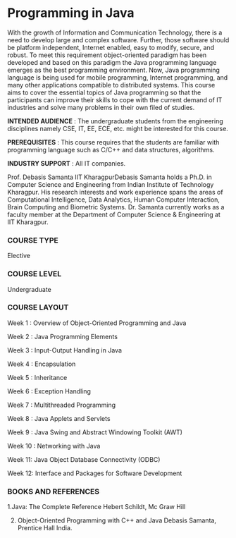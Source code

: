 
# Programming in Java
With the growth of Information and Communication Technology, there is a need to develop large and complex software. Further, those software should be platform independent, Internet enabled, easy to modify, secure, and robust. To meet this requirement object-oriented paradigm has been developed and based on this paradigm the Java programming language emerges as the best programming environment. Now, Java programming language is being used for mobile programming, Internet programming, and many other applications compatible to distributed systems. This course aims to cover the essential topics of Java programming so that the participants can improve their skills to cope with the current demand of IT industries and solve many problems in their own filed of studies. 


**INTENDED AUDIENCE**	:  The undergraduate students from the engineering disciplines namely CSE, IT, EE, ECE, etc. might be interested for this course.

**PREREQUISITES**		:  This course requires that the students are familiar with programming language such as C/C++ and data structures, algorithms.

**INDUSTRY SUPPORT**	:   All IT companies.


Prof. Debasis Samanta
IIT KharagpurDebasis Samanta holds a Ph.D. in Computer Science and Engineering from Indian Institute of Technology Kharagpur. His research interests and work experience spans the areas of Computational Intelligence, Data Analytics, Human Computer Interaction, Brain Computing and Biometric Systems. Dr. Samanta currently works as a faculty member at the Department of Computer Science & Engineering at IIT Kharagpur.
### COURSE TYPE
Elective
### COURSE LEVEL
Undergraduate
### COURSE LAYOUT
Week 1  :  Overview of Object-Oriented Programming and Java

Week 2  :  Java Programming Elements

Week 3  :  Input-Output Handling in Java

Week 4  :  Encapsulation

Week 5  :  Inheritance

Week 6  :  Exception Handling 

Week 7  :  Multithreaded Programming 

Week 8  :  Java Applets and Servlets 

Week 9  :  Java Swing and Abstract Windowing Toolkit (AWT)

Week 10 : Networking with Java

Week 11:  Java Object Database Connectivity (ODBC)

Week 12:  Interface and Packages for Software Development

### BOOKS AND REFERENCES
1.Java: The Complete Reference Hebert Schildt, Mc Graw Hill

2. Object-Oriented Programming with C++ and Java Debasis Samanta, Prentice Hall India. 

